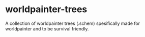 # worldpainter-trees
A collection of worldpainter trees (.schem) spesifically made for worldpainter and to be survival friendly.

